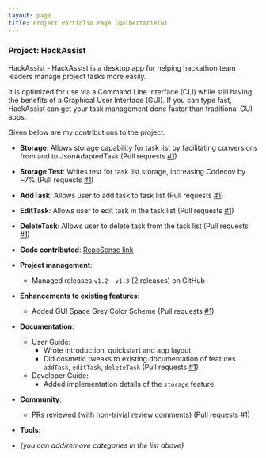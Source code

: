 ```yaml
---
layout: page
title: Project Portfolio Page (@albertarielw)
---
```


### Project: HackAssist

HackAssist - HackAssist is a desktop app for helping hackathon team leaders manage project tasks more easily.

It is optimized for use via a Command Line Interface (CLI) while still having the benefits of a Graphical User Interface (GUI). If you can type fast, HackAssist can get your task management done faster than traditional GUI apps.

Given below are my contributions to the project.

* **Storage**: Allows storage capability for task list by facilitating conversions from and to JsonAdaptedTask (Pull requests [\#1]())

* **Storage Test**: Writes test for task list storage, increasing Codecov by ~7% (Pull requests [\#1]())

* **AddTask**: Allows user to add task to task list (Pull requests [\#1]())

* **EditTask**: Allows user to edit task in the task list (Pull requests [\#1]())
  
* **DeleteTask**: Allows user to delete task from the task list (Pull requests [\#1]())

* **Code contributed**: [RepoSense link](https://nus-cs2103-ay2223s1.github.io/tp-dashboard/?search=&sort=groupTitle&sortWithin=title&timeframe=commit&mergegroup=&groupSelect=groupByRepos&breakdown=true&checkedFileTypes=docs~functional-code~test-code~other&since=2022-09-16&tabOpen=true&tabType=authorship&tabAuthor=albertarielw&tabRepo=AY2223S1-CS2103T-F12-2%2Ftp%5Bmaster%5D&authorshipIsMergeGroup=false&authorshipFileTypes=docs~functional-code~test-code~other&authorshipIsBinaryFileTypeChecked=false&authorshipIsIgnoredFilesChecked=false)

* **Project management**:
  * Managed releases `v1.2` - `v1.3` (2 releases) on GitHub

* **Enhancements to existing features**:
  * Added GUI Space Grey Color Scheme (Pull requests [\#1]())

* **Documentation**:
  * User Guide:
    * Wrote introduction, quickstart and app layout
    * Did cosmetic tweaks to existing documentation of features `addTask`, `editTask`, `deleteTask` (Pull requests [\#1]())
  * Developer Guide:
    * Added implementation details of the `storage` feature.

* **Community**:
  * PRs reviewed (with non-trivial review comments) (Pull requests [\#1]())

* **Tools**:

* _{you can add/remove categories in the list above}_
